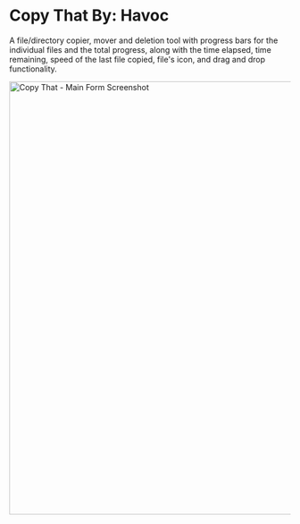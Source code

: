 # Copy That By: Havoc
A file/directory copier, mover and deletion tool with progress bars for the individual files and the total progress, along with the time elapsed, time remaining, speed of the last file copied, file's icon, and drag and drop functionality.

<img width="775" alt="Copy That - Main Form Screenshot" src="https://github.com/user-attachments/assets/0fe0ea2c-d398-4617-ae4d-7a5c69582e10">

